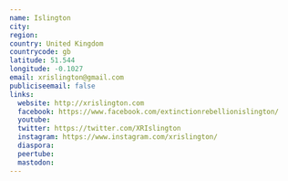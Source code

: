 ```yaml
---
name: Islington
city:
region:
country: United Kingdom
countrycode: gb
latitude: 51.544
longitude: -0.1027
email: xrislington@gmail.com
publiciseemail: false
links:
  website: http://xrislington.com
  facebook: https://www.facebook.com/extinctionrebellionislington/
  youtube:
  twitter: https://twitter.com/XRIslington
  instagram: https://www.instagram.com/xrislington/
  diaspora:
  peertube:
  mastodon:
---
```


